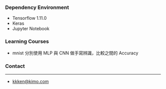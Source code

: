 ### Dependency Environment
- Tensorflow 1.11.0
- Keras
- Jupyter Notebook

### Learning Courses
- mnist 
 分別使用 MLP 與 CNN 做手寫辨識，比較之間的 Accuracy

### Contact
--------------------------------------
- kkken@kimo.com
